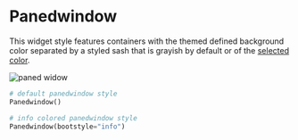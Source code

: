 # Panedwindow

This widget style features containers with the themed defined background color separated by a styled sash that is grayish by default or of the [selected color](index.md#Colors).

![paned widow](../assets/widget-styles/panedwindow.gif)

```python
# default panedwindow style
Panedwindow()

# info colored panedwindow style
Panedwindow(bootstyle="info")
```